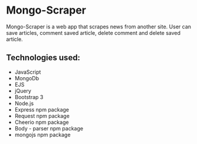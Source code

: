 # Mongo-Scraper

Mongo-Scraper is a web app that scrapes news from another site. User can save articles, comment saved article, delete comment and delete saved article.

## Technologies used:
* JavaScript
* MongoDb
* EJS
* jQuery
* Bootstrap 3
* Node.js 
* Express npm package
* Request npm package
* Cheerio npm package
* Body - parser npm package
* mongojs npm package